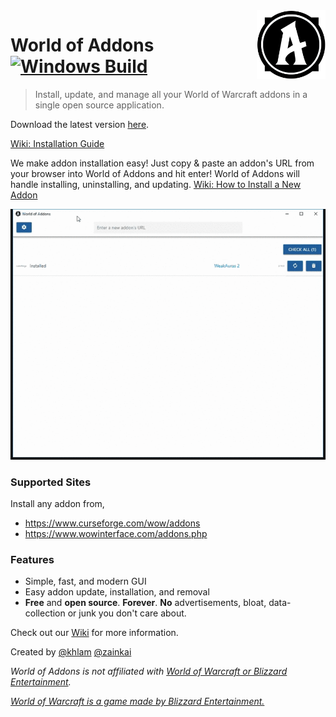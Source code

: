 <img align="right" width="110" height="110" src="./assets/200x200.png?raw=true">

# World of Addons [![Windows Build](https://ci.appveyor.com/api/projects/status/github/worldofaddons/worldofaddons?branch=master&svg=true)](https://ci.appveyor.com/project/khlam/worldofaddons-7jvip)

> Install, update, and manage all your World of Warcraft addons in a single open source application.

Download the latest version [here](https://github.com/WorldofAddons/worldofaddons/releases).

[Wiki: Installation Guide](https://github.com/WorldofAddons/worldofaddons/wiki/Installation-Guide-%5BWindows-Mac-Linux%5D) 

We make addon installation easy! Just copy & paste an addon's URL from your browser into World of Addons and hit enter!
World of Addons will handle installing, uninstalling, and updating. [Wiki: How to Install a New Addon](https://github.com/WorldofAddons/worldofaddons/wiki/How-to-Use-World-of-Addons#how-to-install-a-new-addon)

![Demo](https://raw.githubusercontent.com/WorldofAddons/worldofaddons.github.io/master/images/demo.gif)

### Supported Sites
Install any addon from,
- https://www.curseforge.com/wow/addons
- https://www.wowinterface.com/addons.php

### Features
- Simple, fast, and modern GUI
- Easy addon update, installation, and removal
- **Free** and **open source**. **Forever**.  **No** advertisements, bloat, data-collection or junk you don't care about.

Check out our [Wiki](https://github.com/WorldofAddons/worldofaddons/wiki) for more information.

Created by
[@khlam](https://github.com/khlam)
[@zainkai](https://github.com/zainkai)


*World of Addons is not affiliated with  [World of Warcraft or Blizzard Entertainment](https://www.blizzard.com/).*


[*World of Warcraft is a game made by Blizzard Entertainment.*](https://www.blizzard.com/)

